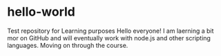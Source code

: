 # hello-world
Test repository for Learning purposes
Hello everyone!
I am laerning a bit mor on GitHub and will eventually work with node.js and other scripting languages.
Moving on through the course.
